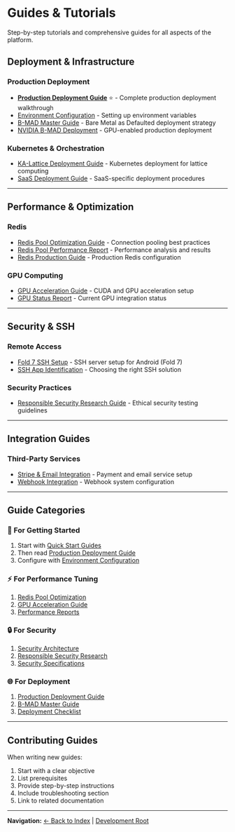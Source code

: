 # Guides & Tutorials

Step-by-step tutorials and comprehensive guides for all aspects of the platform.

## Deployment & Infrastructure

### Production Deployment
- [**Production Deployment Guide**](../PRODUCTION_DEPLOYMENT_GUIDE.md) ⭐ - Complete production deployment walkthrough
- [Environment Configuration](./ENV_CONFIGURATION_GUIDE.md) - Setting up environment variables
- [B-MAD Master Guide](./BMAD_MASTER_GUIDE.md) - Bare Metal as Defaulted deployment strategy
- [NVIDIA B-MAD Deployment](./NVIDIA_BMAD_DEPLOYMENT_PLAN.md) - GPU-enabled production deployment

### Kubernetes & Orchestration
- [KA-Lattice Deployment Guide](./ka-lattice-deployment-guide.md) - Kubernetes deployment for lattice computing
- [SaaS Deployment Guide](./saas-deployment-guide.md) - SaaS-specific deployment procedures

---

## Performance & Optimization

### Redis
- [Redis Pool Optimization Guide](./REDIS_POOL_OPTIMIZATION_GUIDE.md) - Connection pooling best practices
- [Redis Pool Performance Report](./REDIS_POOL_PERFORMANCE_REPORT.md) - Performance analysis and results
- [Redis Production Guide](./REDIS_PRODUCTION_GUIDE.md) - Production Redis configuration

### GPU Computing
- [GPU Acceleration Guide](./GPU_ACCELERATION_GUIDE.md) - CUDA and GPU acceleration setup
- [GPU Status Report](../GPU_ACCELERATION_STATUS.md) - Current GPU integration status

---

## Security & SSH

### Remote Access
- [Fold 7 SSH Setup](./FOLD7_SSH_SETUP.md) - SSH server setup for Android (Fold 7)
- [SSH App Identification](./IDENTIFY_YOUR_SSH_APP.md) - Choosing the right SSH solution

### Security Practices
- [Responsible Security Research Guide](./RESPONSIBLE_SECURITY_RESEARCH_GUIDE.md) - Ethical security testing guidelines

---

## Integration Guides

### Third-Party Services
- [Stripe & Email Integration](./STRIPE_EMAIL_INTEGRATION_GUIDE.md) - Payment and email service setup
- [Webhook Integration](../services/webhooks/) - Webhook system configuration

---

## Guide Categories

### 🚀 For Getting Started
1. Start with [Quick Start Guides](../quickstart/)
2. Then read [Production Deployment Guide](../PRODUCTION_DEPLOYMENT_GUIDE.md)
3. Configure with [Environment Configuration](./ENV_CONFIGURATION_GUIDE.md)

### ⚡ For Performance Tuning
1. [Redis Pool Optimization](./REDIS_POOL_OPTIMIZATION_GUIDE.md)
2. [GPU Acceleration Guide](./GPU_ACCELERATION_GUIDE.md)
3. [Performance Reports](../reports/)

### 🔒 For Security
1. [Security Architecture](../architecture/security-architecture.md)
2. [Responsible Security Research](./RESPONSIBLE_SECURITY_RESEARCH_GUIDE.md)
3. [Security Specifications](../specifications/)

### 🌐 For Deployment
1. [Production Deployment Guide](../PRODUCTION_DEPLOYMENT_GUIDE.md)
2. [B-MAD Master Guide](./BMAD_MASTER_GUIDE.md)
3. [Deployment Checklist](../deployment/PRODUCTION_READINESS_CHECKLIST.md)

---

## Contributing Guides

When writing new guides:
1. Start with a clear objective
2. List prerequisites
3. Provide step-by-step instructions
4. Include troubleshooting section
5. Link to related documentation

---

**Navigation:** [← Back to Index](../INDEX.md) | [Development Root](../../)
